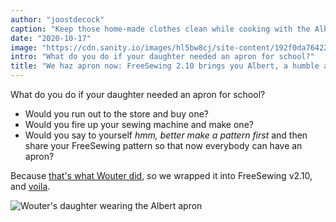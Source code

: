 ```yaml
---
author: "joostdecock"
caption: "Keep those home-made clothes clean while cooking with the Albert apron"
date: "2020-10-17"
image: "https://cdn.sanity.io/images/hl5bw8cj/site-content/192f0da76422475ea9a36b7988d70f69bb89bbaf-1920x1282.jpg"
intro: "What do you do if your daughter needed an apron for school?"
title: "We haz apron now: FreeSewing 2.10 brings you Albert, a humble apron pattern [No traducido]"
---
```



What do you do if your daughter needed an apron for school?

 - Would you run out to the store and buy one?
 - Would you fire up your sewing machine and make one?
 - Would you say to yourself _hmm, better make a pattern first_ and then
   share your FreeSewing pattern so that now everybody can have an apron?

Because [that's what Wouter did](/showcase/albert-by-wouter/), so we wrapped it
into FreeSewing v2.10, and [voila](/designs/albert/).

![Wouter's daughter wearing the Albert apron](https://posts.freesewing.org/uploads/albert_08ccbfc95b.jpg)


